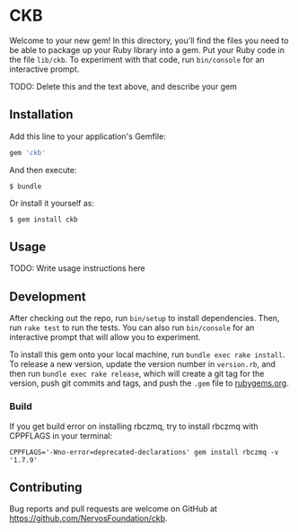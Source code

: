 # CKB

Welcome to your new gem! In this directory, you'll find the files you need to be able to package up your Ruby library into a gem. Put your Ruby code in the file `lib/ckb`. To experiment with that code, run `bin/console` for an interactive prompt.

TODO: Delete this and the text above, and describe your gem

## Installation

Add this line to your application's Gemfile:

```ruby
gem 'ckb'
```

And then execute:

    $ bundle

Or install it yourself as:

    $ gem install ckb

## Usage

TODO: Write usage instructions here

## Development

After checking out the repo, run `bin/setup` to install dependencies. Then, run `rake test` to run the tests. You can also run `bin/console` for an interactive prompt that will allow you to experiment.

To install this gem onto your local machine, run `bundle exec rake install`. To release a new version, update the version number in `version.rb`, and then run `bundle exec rake release`, which will create a git tag for the version, push git commits and tags, and push the `.gem` file to [rubygems.org](https://rubygems.org).

### Build

If you get build error on installing rbczmq, try to install rbczmq with CPPFLAGS in your terminal:

```
CPPFLAGS='-Wno-error=deprecated-declarations' gem install rbczmq -v '1.7.9'
```

## Contributing

Bug reports and pull requests are welcome on GitHub at https://github.com/NervosFoundation/ckb.
